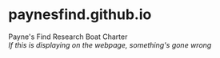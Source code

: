 # paynesfind.github.io
Payne's Find Research Boat Charter <br>
*If this is displaying on the webpage, something's gone wrong*

